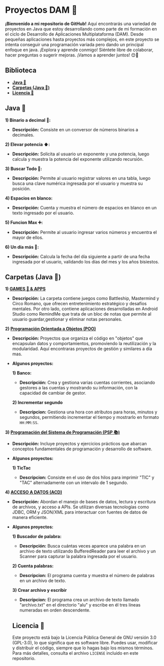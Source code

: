 
# Proyectos DAM 📂
**¡Bienvenido a mi repositorio de GitHub!** Aquí encontrarás una variedad de proyectos en Java que estoy desarrollando como parte de mi formación en el ciclo de Desarrollo de Aplicaciones Multiplataforma (DAM). Desde pequeñas aplicaciones hasta proyectos más complejos, en este proyecto se intenta conseguir una programación variada pero dando un principal enfoque en java. ¡Explora y aprende conmigo! Siéntete libre de colaborar, hacer preguntas o sugerir mejoras. ¡Vamos a aprender juntos! 😊🚀

## Biblioteca
- **[Java 🏴](https://github.com/y9bkh/Proyectos-DAM/blob/main/README.md#java-)**
- **[Carpetas (Java 🏴)](https://github.com/y9bkh/Proyectos-DAM/blob/main/README.md#carpetas-java-)**
- **[Licencia 📖](https://github.com/y9bkh/Proyectos-DAM/blob/main/README.md#licencia-)**

## Java 🏴
**1) Binario a decimal 🧮:**
- **Descripción:** Consiste en un conversor de números binarios a decimales.

**2) Elevar potencia ⬆️:**
- **Descripción:** Solicita al usuario un exponente y una potencia, luego calcula y muestra la potencia del exponente utilizando recursión.


**3) Buscar Todo 🔎:**
- **Descripción:**  Permite al usuario registrar valores en una tabla, luego busca una clave numérica ingresada por el usuario y muestra su posición.

**4) Espacios en blanco:**
- **Descripción:** Cuenta y muestra el número de espacios en blanco en un texto ingresado por el usuario.

**5) Funcion Max ➕:**
- **Descripción:** Permite al usuario ingresar varios números y encuentra el mayor de ellos. 

**6) Un día más 📅:**
- **Descripción:** Calcula la fecha del día siguiente a partir de una fecha ingresada por el usuario, validando los días del mes y los años bisiestos.

## Carpetas (Java 🏴)

   **1) [GAMES 👾 & APPS](Game-&-Apps)**
 - **Descripción:** La carpeta contiene juegos como Battleship, Mastermind y Circo Romano, que ofrecen entretenimiento estratégico y desafíos mentales. Por otro lado, contiene aplicaciones desarrolladas en Android Studio como RemindMe que trata de un bloc de notas que permite al usuario guardar,gestionar y eliminar notas personales. 
  
  **2) [Programación Orientada a Objetos (POO)](POO)**
 - **Descripción:** Proyectos que organiza el código en "objetos" que encapsulan datos y comportamientos, promoviendo la reutilización y la modularidad. Aquí encontraras proyectos de gestión y similares a día mas.

- **Algunos proyectos:**
   
   **1) Banco:** 
     - **Descripción:**  Crea y gestiona varias cuentas corrientes, asociando gestores a las cuentas y mostrando su información, con la capacidad de cambiar de gestor.
  
   **2) Incrementar segundo**
     - **Descripcion:** Gestiona una hora con atributos para horas, minutos y segundos, permitiendo incrementar el tiempo y mostrarlo en formato `HH:MM:SS`.
  
**3) [Programación del Sistema de Programación (PSP 📚)](PSP)**
 - **Descripción:** Incluye proyectos y ejercicios prácticos que abarcan conceptos fundamentales de programación y desarrollo de software.

 - **Algunos proyectos:**
   
   **1) TicTac**
     - **Descripcion:** Consiste en el uso de dos hilos para imprimir "TIC" y "TAC" alternadamente con un intervalo de 1 segundo.
   
 **4) [ACCESO A DATOS (ACD)](ACD)** 
 - **Descripción:**  Abordan el manejo de bases de datos, lectura y escritura de archivos, y acceso a APIs. Se utilizan diversas tecnologías como JDBC, ORM y JSON/XML para interactuar con fuentes de datos de manera eficiente.
   
- **Algunos proyectos:**
   
   **1) Buscador de palabra:** 
     - **Descripción:**  Busca cuántas veces aparece una palabra en un archivo de texto utilizando BufferedReader para leer el archivo y un Scanner para capturar la palabra ingresada por el usuario.

   **2) Cuenta palabras:**
     - **Descripcion:** El programa cuenta y muestra el número de palabras en un archivo de texto.

   **3) Crear archivo y escribir**
     - **Descripcion:**  El programa crea un archivo de texto llamado "archivo.txt" en el directorio "alu" y escribe en él tres líneas numeradas en orden descendente.

  
  ## Licencia 📖
  Este proyecto está bajo la Licencia Pública General de GNU versión 3.0 (GPL-3.0), lo que significa que es software libre. Puedes usar, modificar y distribuir el código, siempre que lo hagas bajo los mismos términos. Para más detalles, consulta el archivo `LICENSE` incluido en este repositorio.

